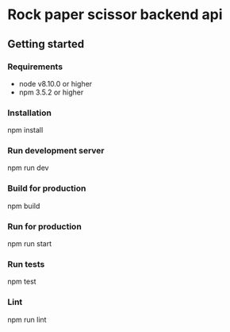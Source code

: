 # Rock paper scissor backend api

## Getting started
### Requirements
- node v8.10.0 or higher
- npm 3.5.2 or higher
### Installation
npm install
### Run development server
npm run dev
### Build for production
npm build
### Run for production
npm run start
### Run tests
npm test
### Lint
npm run lint
